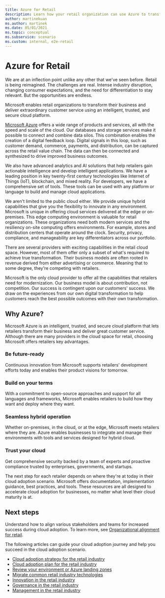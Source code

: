 ```yaml
---
title: Azure for Retail
description: Learn how your retail organization can use Azure to transform their business and provide great customer service using a secure cloud platform.
author: martinekuan
ms.author: martinek
ms.date: 05/01/2021
ms.topic: conceptual
ms.subservice: scenario
ms.custom: internal, e2e-retail
---
```


# Azure for Retail

We are at an inflection point unlike any other that we've seen before. Retail is being reimagined. The challenges are real. Intense industry disruption, changing consumer expectations, and the need for differentiation to stay relevant. But the opportunities are endless.

Microsoft enables retail organizations to transform their business and deliver extraordinary customer service using an intelligent, trusted, and secure cloud platform.

[Microsoft Azure](https://azure.microsoft.com/services/) offers a wide range of products and services, all with the speed and scale of the cloud. Our databases and storage services make it possible to connect and combine data silos. This combination enables the creation of a digital feedback loop. Digital signals in this loop, such as customer demand, commerce, payments, and distribution, can be captured across the retail value chain. The data can then be connected and synthesized to drive improved business outcomes.

We also have advanced analytics and AI solutions that help retailers gain actionable intelligence and develop intelligent applications. We have a leading position in key twenty-first century technologies like Internet of Things (IoT), blockchain, and mixed reality. For developers, we have a comprehensive set of tools. These tools can be used with any platform or language to build and manage cloud applications.

We aren't limited to the public cloud either. We provide unique hybrid capabilities that give you the flexibility to innovate in any environment. Microsoft is unique in offering cloud services delivered at the edge or on-premises. This edge computing environment is valuable for retail organizations. These organizations need both modern services and the resiliency on-site computing offers environments. For example, stores and distribution centers that operate around the clock. Security, privacy, compliance, and manageability are key differentiators across our portfolio.

There are several providers with exciting capabilities in the retail cloud space. However, most of them offer only a subset of what's required to achieve true transformation. Their business models are often rooted in revenue derived from either advertising or commerce. Meaning that to some degree, they're competing with retailers.

Microsoft is the only cloud provider to offer all the capabilities that retailers need for modernization. Our business model is about contribution, not competition. Our success is contingent upon our customers' success. We draw on the experiences from our own digital transformation to help customers reach the best possible outcomes with their own transformation.

## Why Azure?

Microsoft Azure is an intelligent, trusted, and secure cloud platform that lets retailers transform their business and deliver great customer service. Although there are many providers in the cloud space for retail, choosing Microsoft offers retailers key advantages.

### Be future-ready

Continuous innovation from Microsoft supports retailers' development efforts today and enables their product visions for tomorrow.

### Build on your terms

With a commitment to open-source approaches and support for all languages and frameworks, Microsoft enables retailers to build how they want and deploy where they want.

### Seamless hybrid operation

Whether on-premises, in the cloud, or at the edge, Microsoft meets retailers where they are. Azure enables businesses to integrate and manage their environments with tools and services designed for hybrid cloud.

### Trust your cloud

Get comprehensive security backed by a team of experts and proactive compliance trusted by enterprises, governments, and startups.

The next step for each retailer depends on where they're at today in their cloud adoption scenario. Microsoft offers documentation, implementation guidance, best practices, and tools. These resources are all designed to accelerate cloud adoption for businesses, no matter what level their cloud maturity is at.

## Next steps

Understand how to align various stakeholders and teams for increased success during cloud adoption. To learn more, see [Organizational alignment for retail](./organize.md).

The following articles can guide your cloud adoption journey and help you succeed in the cloud adoption scenario.

- [Cloud adoption strategy for the retail industry](./strategy.md)
- [Cloud adoption plan for the retail industry](./plan.md)
- [Review your environment or Azure landing zones](./ready.md)
- [Migrate common retail industry technologies](./migrate.md)
- [Innovation in the retail industry](./innovate.md)
- [Governance in the retail industry](./govern.md)
- [Management in the retail industry](./manage.md)
